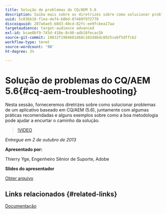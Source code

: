 ```yaml
---
title: Solução de problemas do CQ/AEM 5.6
description: Saiba mais sobre as diretrizes sobre como solucionar problemas de um aplicativo baseado em CQ/AEM (5.6), juntamente com algumas práticas recomendadas e alguns exemplos sobre como a boa metodologia pode ajudar a encurtar o caminho da solução.
uuid: 5c036b16-f1ea-4ef4-b0bd-07489f972770
discoiquuid: 207a6ae5-b8d3-40cd-82fc-ee9fcbea17aa
targetaudience: target-audience advanced
exl-id: bcae8bf9-7d3d-418e-8c40-adb10fecac5b
source-git-commit: 19832f1904681d68c102ddbdc8925cebf5dffcb2
workflow-type: tm+mt
source-wordcount: '98'
ht-degree: 3%

---
```


# Solução de problemas do CQ/AEM 5.6{#cq-aem-troubleshooting}

Nesta sessão, forneceremos diretrizes sobre como solucionar problemas de um aplicativo baseado em CQ/AEM (5.6), juntamente com algumas práticas recomendadas e alguns exemplos sobre como a boa metodologia pode ajudar a encurtar o caminho da solução.

>[!VIDEO](https://video.tv.adobe.com/v/19571/?quality=9)

*Entregue em 2 de outubro de 2013*

**Apresentado por:**

Thierry Yge, Engenheiro Sênior de Suporte, Adobe

**Slides do apresentador**

[Obter arquivo](assets/gems-cq-troubleshoot-ppt-2.pdf)

## Links relacionados {#related-links}

[Documentação](http://docs.adobe.com/docs/en/cq/current/howto/troubleshoot.html)
